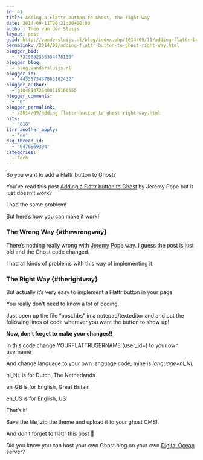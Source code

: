 ```yaml
---
id: 41
title: Adding a Flattr button to Ghost, the right way
date: 2014-09-11T20:21:00+00:00
author: Theo van der Sluijs
layout: post
guid: http://vandersluijs.nl/blog/index.php/2014/09/11/adding-flattr-button-to-ghost-right-way/
permalink: /2014/09/adding-flattr-button-to-ghost-right-way.html
blogger_bid:
  - "7319082336334478150"
blogger_blog:
  - blog.vandersluijs.nl
blogger_id:
  - "4433573437863102432"
blogger_author:
  - g104814725400115166555
blogger_comments:
  - "0"
blogger_permalink:
  - /2014/09/adding-flattr-button-to-ghost-right-way.html
hits:
  - "818"
itrr_another_apply:
  - 'no'
dsq_thread_id:
  - "6476869394"
categories:
  - Tech
---
```

So you want to add a Flattr button to Ghost?

You&#8217;ve read this post [Adding a Flattr button to Ghost](http://whird.jpope.org/adding-a-flattr-button-to-a-ghost-blog/) by Jeremy Pope but it just doesn&#8217;t work?

I had the same problem!

But here&#8217;s how you can make it work! 

### The Wrong Way {#thewrongway}

There&#8217;s nothing really wrong with [Jeremy Pope](http://whird.jpope.org/adding-a-flattr-button-to-a-ghost-blog/) way. I guess the post is just old and the Ghost code changed.

I had all kinds of problems with this way of implementing it.

### The Right Way {#therightway}

But actually it&#8217;s very easy to implement a Flattr button in your page

You really don&#8217;t need to know a lot of coding.

Just open up the file &#8220;post.hbs&#8221; in a notepad/texteditor and and put the following lines of code wherever you want the button to show up!

**Now, don&#8217;t forget to make your changes!!**

In this code change YOURFLATTRUSERNAME (user_id=) to your own username

And change language to your own language code, mine is _language=nl_NL_

nl_NL is for Dutch, The Netherlands 

en_GB is for English, Great Britain 

en_US is for English, US

That&#8217;s it!

Save the file, zip the theme and upload it to your ghost CMS!

And don&#8217;t forget to flattr this post 🙂

Did you know you can host your own Ghost blog on your own [Digital Ocean](https://www.digitalocean.com/?refcode=38909179d2dc) server?